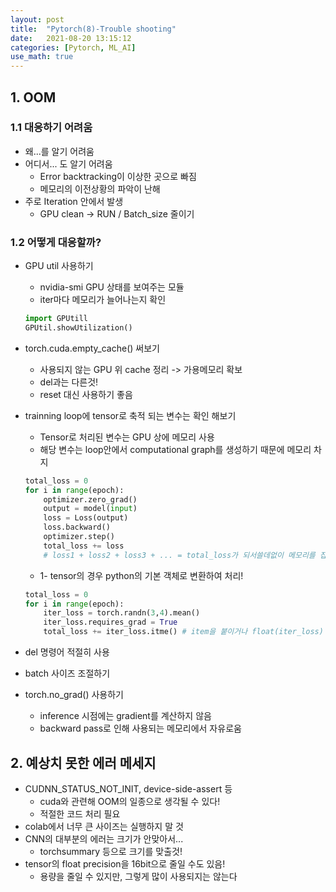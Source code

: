```yaml
---
layout: post
title:  "Pytorch(8)-Trouble shooting"
date:   2021-08-20 13:15:12
categories: [Pytorch, ML_AI]
use_math: true
---
```


## 1. OOM
### 1.1 대응하기 어려움
* 왜...를 알기 어려움
* 어디서... 도 알기 어려움
    * Error backtracking이 이상한 곳으로 빠짐
    * 메모리의 이전상황의 파악이 난해
* 주로 Iteration 안에서 발생
    * GPU clean -> RUN / Batch_size 줄이기

### 1.2 어떻게 대응할까?
* GPU util 사용하기
    * nvidia-smi GPU 상태를 보여주는 모듈
    * iter마다 메모리가 늘어나는지 확인

    ```python
    import GPUtill
    GPUtil.showUtilization()
    ```
* torch.cuda.empty_cache() 써보기
    * 사용되지 않는 GPU 위 cache 정리 -> 가용메모리 확보
    * del과는 다른것!
    * reset 대신 사용하기 좋음
* trainning loop에 tensor로 축적 되는 변수는 확인 해보기
    * Tensor로 처리된 변수는 GPU 상에 메모리 사용
    * 해당 변수는 loop안에서 computational graph를 생성하기 때문에 메모리 차지

    ```python
    total_loss = 0
    for i in range(epoch):
        optimizer.zero_grad()
        output = model(input)
        loss = Loss(output)
        loss.backward()
        optimizer.step()
        total_loss += loss 
        # loss1 + loss2 + loss3 + ... = total_loss가 되서쓸데없이 메모리를 잡아 먹는다.
    ```
    * 1- tensor의 경우 python의 기본 객체로 변환하여 처리!

    ```python
    total_loss = 0
    for i in range(epoch):
        iter_loss = torch.randn(3,4).mean()
        iter_loss.requires_grad = True
        total_loss += iter_loss.itme() # item을 붙이거나 float(iter_loss) 처럼 사용!
    ```
* del 명령어 적절히 사용
* batch 사이즈 조절하기
* torch.no_grad() 사용하기
    * inference 시점에는 gradient를 계산하지 않음
    * backward pass로 인해 사용되는 메모리에서 자유로움

## 2. 예상치 못한 에러 메세지
* CUDNN_STATUS_NOT_INIT, device-side-assert 등
    * cuda와 관련해 OOM의 일종으로 생각될 수 있다!
    * 적절한 코드 처리 필요
* colab에서 너무 큰 사이즈는 실행하지 말 것
* CNN의 대부분의 에러는 크기가 안맞아서...
    * torchsummary 등으로 크기를 맞출것!
* tensor의 float precision을 16bit으로 줄일 수도 있음!
    * 용량을 줄일 수 있지만, 그렇게 많이 사용되지는 않는다



